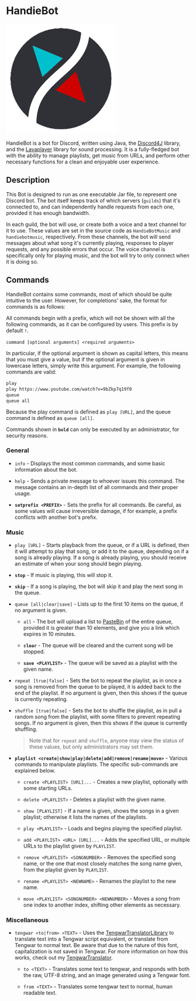 # HandieBot

![AvatarIcon](/src/main/resources/avatarIcon.png)

HandieBot is a bot for Discord, written using Java, the [Discord4J](https://github.com/austinv11/Discord4J) library, and the [Lavaplayer](https://github.com/sedmelluq/lavaplayer) library for sound processing. It is a fully-fledged bot with the ability to manage playlists, get music from URLs, and perform other necessary functions for a clean and enjoyable user experience.

## Description

This Bot is designed to run as one executable Jar file, to represent one Discord bot. The bot itself keeps track of which servers (`guilds`) that it's connected to, and can independently handle requests from each one, provided it has enough bandwidth.

In each guild, the bot will use, or create both a voice and a text channel for it to use. These values are set in the source code as `HandieBotMusic` and `handiebotmusic`, respectively. From these channels, the bot will send messages about what song it's currently playing, responses to player requests, and any possible errors that occur. The voice channel is specifically only for playing music, and the bot will try to only connect when it is doing so.

## Commands

HandieBot contains some commands, most of which should be quite intuitive to the user. However, for completions' sake, the format for commands is as follows:

All commands begin with a prefix, which will not be shown with all the following commands, as it can be configured by users. This prefix is by default `!`.

`command [optional arguments] <required arguments>`

In particular, if the optional argument is shown as capital letters, this means that you must give a value, but if the optional argument is given in lowercase letters, simply write this argument. For example, the following commands are valid:

```text
play
play https://www.youtube.com/watch?v=9bZkp7q19f0
queue
queue all
```

Because the play command is defined as `play [URL]`, and the queue command is defined as `queue [all]`.

Commands shown in **`bold`** can only be executed by an administrator, for security reasons.

### General

* `info` - Displays the most common commands, and some basic information about the bot.

* `help` - Sends a private message to whoever issues this command. The message contains an in-depth list of all commands and their proper usage.

* **`setprefix <PREFIX>`** - Sets the prefix for all commands. Be careful, as some values will cause irreversible damage, if for example, a prefix conflicts with another bot's prefix.

### Music

* `play [URL]` - Starts playback from the queue, or if a URL is defined, then it will attempt to play that song, or add it to the queue, depending on if a song is already playing. If a song is already playing, you should receive an estimate of when your song should begin playing.

* **`stop`** - If music is playing, this will stop it.

* **`skip`** - If a song is playing, the bot will skip it and play the next song in the queue.

* `queue [all|clear|save]` - Lists up to the first 10 items on the queue, if no argument is given. 

    * `all` - The bot will upload a list to [PasteBin](http://pastebin.com) of the entire queue, provided it is greater than 10 elements, and give you a link which expires in 10 minutes. 
    
    * **`clear`** - The queue will be cleared and the current song will be stopped.
    
    * **`save <PLAYLIST>`** - The queue will be saved as a playlist with the given name.
    
* `repeat [true|false]` - Sets the bot to repeat the playlist, as in once a song is removed from the queue to be played, it is added back to the end of the playlist. If no argument is given, then this shows if the queue is currently repeating.

* `shuffle [true|false]` - Sets the bot to shuffle the playlist, as in pull a random song from the playlist, with some filters to prevent repeating songs. If no argument is given, then this shows if the queue is currently shuffling.

    >Note that for `repeat` and `shuffle`, anyone may view the status of these values, but only administrators may set them.

* **`playlist <create|show|play|delete|add|remove|rename|move>`** - Various commands to manipulate playlists. The specific sub-commands are explained below. 
    * `create <PLAYLIST> [URL]...` - Creates a new playlist, optionally with some starting URLs.
    
    * `delete <PLAYLIST>` - Deletes a playlist with the given name.
       
    * `show [PLAYLIST]` - If a name is given, shows the songs in a given playlist; otherwise it lists the names of the playlists.
    
    * `play <PLAYLIST>` - Loads and begins playing the specified playlist.
    
    * `add <PLAYLIST> <URL> [URL]...` - Adds the specified URL, or multiple URLs to the playlist given by `PLAYLIST`.
    
    * `remove <PLAYLIST> <SONGNUMBER>` - Removes the specified song name, or the one that most closely matches the song name given, from the playlist given by `PLAYLIST`.
    
    * `rename <PLAYLIST> <NEWNAME>` - Renames the playlist to the new name.
    
    * `move <PLAYLIST> <SONGNUMBER> <NEWNUMBER>` - Moves a song from one index to another index, shifting other elements as necessary.
    
### Miscellaneous

* `tengwar <to|from> <TEXT>` - Uses the [TengwarTranslatorLibrary](https://github.com/andrewlalis/TengwarTranslatorLibrary) to translate text into a Tengwar script equivalent, or translate from Tengwar to normal text. Be aware that due to the nature of this font, capitalization is not saved in Tengwar. For more information on how this works, check out my [TengwarTranslator](https://github.com/andrewlalis/TengwarTranslator).
    
    * `to <TEXT>` - Translates some text to tengwar, and responds with both the raw, UTF-8 string, and an image generated using a Tengwar font.
    
    * `from <TEXT>` - Translates some tengwar text to normal, human readable text.